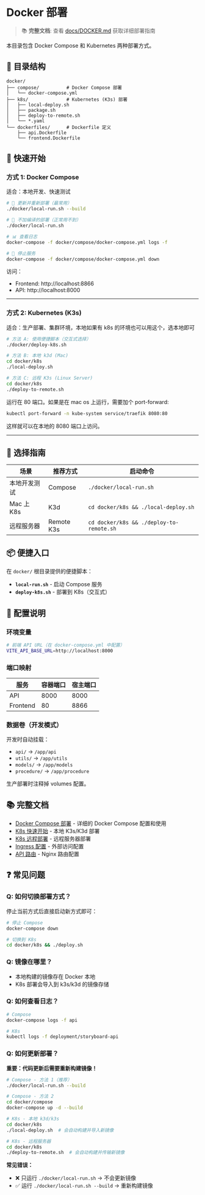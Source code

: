 # Docker 部署

> 📚 **完整文档**: 查看 [docs/DOCKER.md](../docs/DOCKER.md) 获取详细部署指南

本目录包含 Docker Compose 和 Kubernetes 两种部署方式。

## 📁 目录结构

```
docker/
├── compose/          # Docker Compose 部署
│   └── docker-compose.yml
├── k8s/              # Kubernetes (K3s) 部署
│   ├── local-deploy.sh
│   ├── package.sh
│   ├── deploy-to-remote.sh
│   └── *.yaml
└── dockerfiles/      # Dockerfile 定义
    ├── api.Dockerfile
    └── frontend.Dockerfile
```

## 🚀 快速开始

### 方式 1: Docker Compose

适合：本地开发、快速测试

```bash
# 🔄 更新并重新部署（最常用）
./docker/local-run.sh --build

# 🚀 不加编译的部署（正常用不到）
./docker/local-run.sh

# 📊 查看日志
docker-compose -f docker/compose/docker-compose.yml logs -f

# 🛑 停止服务
docker-compose -f docker/compose/docker-compose.yml down
```

访问：

- Frontend: http://localhost:8866
- API: http://localhost:8000

---

### 方式 2: Kubernetes (K3s)

适合：生产部署、集群环境，本地如果有 k8s 的环境也可以用这个，选本地即可

```bash
# 方法 A: 使用便捷脚本（交互式选择）
./docker/deploy-k8s.sh

# 方法 B: 本地 k3d (Mac)
cd docker/k8s
./local-deploy.sh

# 方法 C: 远程 K3s (Linux Server)
cd docker/k8s
./deploy-to-remote.sh
```

运行在 80 端口。如果是在 mac os 上运行，需要加个 port-forward:

```bash
kubectl port-forward -n kube-system service/traefik 8080:80
```

这样就可以在本地的 8080 端口上访问。

---

## 🎯 选择指南

| 场景         | 推荐方式   | 启动命令                                 |
| ------------ | ---------- | ---------------------------------------- |
| 本地开发测试 | Compose    | `./docker/local-run.sh`                  |
| Mac 上 K8s   | K3d        | `cd docker/k8s && ./local-deploy.sh`     |
| 远程服务器   | Remote K3s | `cd docker/k8s && ./deploy-to-remote.sh` |

## 📦 便捷入口

在 `docker/` 根目录提供的便捷脚本：

- **`local-run.sh`** - 启动 Compose 服务
- **`deploy-k8s.sh`** - 部署到 K8s（交互式）

## 🔧 配置说明

### 环境变量

```bash
# 前端 API URL（在 docker-compose.yml 中配置）
VITE_API_BASE_URL=http://localhost:8000
```

### 端口映射

| 服务     | 容器端口 | 宿主端口 |
| -------- | -------- | -------- |
| API      | 8000     | 8000     |
| Frontend | 80       | 8866     |

### 数据卷（开发模式）

开发时自动挂载：

- `api/` → `/app/api`
- `utils/` → `/app/utils`
- `models/` → `/app/models`
- `procedure/` → `/app/procedure`

生产部署时注释掉 volumes 配置。

## 📚 完整文档

- [Docker Compose 部署](../docs/DOCKER.md) - 详细的 Docker Compose 配置和使用
- [K8s 快速开始](../docs/k8s/QUICKSTART.md) - 本地 K3s/K3d 部署
- [K8s 远程部署](../docs/k8s/REMOTE-DEPLOY.md) - 远程服务器部署
- [Ingress 配置](../docs/k8s/INGRESS-GUIDE.md) - 外部访问配置
- [API 路由](../docs/k8s/API-ROUTING.md) - Nginx 路由配置

## ❓ 常见问题

### Q: 如何切换部署方式？

停止当前方式后直接启动新方式即可：

```bash
# 停止 Compose
docker-compose down

# 切换到 K8s
cd docker/k8s && ./deploy.sh
```

### Q: 镜像在哪里？

- 本地构建的镜像存在 Docker 本地
- K8s 部署会导入到 k3s/k3d 的镜像存储

### Q: 如何查看日志？

```bash
# Compose
docker-compose logs -f api

# K8s
kubectl logs -f deployment/storyboard-api
```

### Q: 如何更新部署？

**重要：代码更新后需要重新构建镜像！**

```bash
# Compose - 方法 1（推荐）
./docker/local-run.sh --build

# Compose - 方法 2
cd docker/compose
docker-compose up -d --build

# K8s - 本地 k3d/k3s
cd docker/k8s
./local-deploy.sh  # 会自动构建并导入新镜像

# K8s - 远程服务器
cd docker/k8s
./deploy-to-remote.sh  # 会自动构建并传输新镜像
```

**常见错误：**

- ❌ 只运行 `./docker/local-run.sh` → 不会更新镜像
- ✅ 运行 `./docker/local-run.sh --build` → 重新构建镜像
